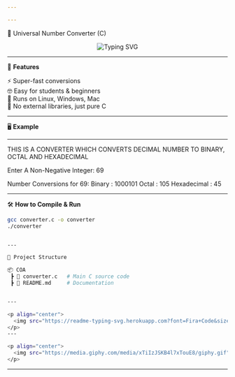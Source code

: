 ```yaml
---

---
```


🔢 Universal Number Converter (C)

<p align="center">
  <img src="https://readme-typing-svg.herokuapp.com?font=Fira+Code&size=24&pause=1000&color=00FF99&width=700&lines=Hello+Coder+%F0%9F%91%8B;Welcome+to+the+Universal+Number+Converter;Decimal+%E2%86%94+Binary+%E2%86%94+Octal+%E2%86%94+Hexadecimal;Warning%3A+Math+Magic+Inside+%F0%9F%9A%80" alt="Typing SVG" />
</p>

---

🚀 **Features**

⚡ Super-fast conversions  
🤓 Easy for students & beginners  
🐧 Runs on Linux, Windows, Mac  
🎉 No external libraries, just pure C  

---

🖥️ **Example**


---

THIS IS A CONVERTER WHICH CONVERTS DECIMAL NUMBER TO BINARY, OCTAL AND HEXADECIMAL

Enter A Non-Negative Integer: 69

Number Conversions for 69: Binary      : 1000101 Octal       : 105 Hexadecimal : 45

---

🛠️ **How to Compile & Run**

```bash
gcc converter.c -o converter
./converter


---

📂 Project Structure

📦 COA
 ┣ 📜 converter.c   # Main C source code
 ┣ 📜 README.md     # Documentation


---

<p align="center">
  <img src="https://readme-typing-svg.herokuapp.com?font=Fira+Code&size=22&pause=700&color=FF00FF&width=500&lines=Try+me+with+your+lucky+number+🍀;But+don’t+try+with+999999...+%F0%9F%98%B1" alt="Typing SVG" />
</p>  
---

<p align="center">
  <img src="https://media.giphy.com/media/xTiIzJSKB4l7xTouE8/giphy.gif" width="350px" alt="Matrix numbers falling"/>
</p>  
```
---

